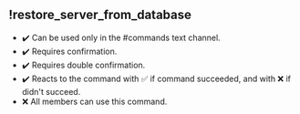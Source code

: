 ## !restore_server_from_database

- :heavy_check_mark: Can be used only in the #commands text channel.
- :heavy_check_mark: Requires confirmation.
- :heavy_check_mark: Requires double confirmation.
- :heavy_check_mark: Reacts to the command with ✅ if command succeeded, and with ❌ if didn't succeed.
- :x: All members can use this command.
